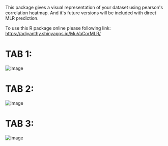 This package gives a visual representation of your dataset using pearson's correlation heatmap. And it's future versions will be included with direct MLR prediction.

To use this R package online please following link: https://adiyanthy.shinyapps.io/MuVaCorMLR/

# TAB 1:
![image](https://github.com/adivel/MuVaCorMLR/assets/63438678/26b2b00b-0705-4f78-9b48-cf8cb62b35af)

# TAB 2:
![image](https://github.com/adivel/MuVaCorMLR/assets/63438678/7e53701c-e5f3-4672-aa3c-da154cb696bc)

# TAB 3: 
![image](https://github.com/adivel/MuVaCorMLR/assets/63438678/2edd1d6b-70a7-4d66-9e8c-6828cf182d74)

